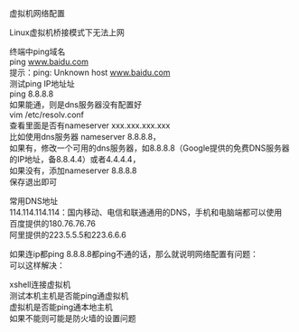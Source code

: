 虚拟机网络配置

Linux虚拟机桥接模式下无法上网

终端中ping域名  
ping www.baidu.com  
提示：ping: Unknown host www.baidu.com  
测试ping IP地址址  
ping 8.8.8.8  
如果能通，则是dns服务器没有配置好  
vim /etc/resolv.conf  
查看里面是否有nameserver xxx.xxx.xxx.xxx  
比如使用dns服务器 nameserver 8.8.8.8，  
如果有，修改一个可用的dns服务器，如8.8.8.8（Google提供的免费DNS服务器的IP地址，备8.8.4.4）或者4.4.4.4，  
如果没有，添加nameserver 8.8.8.8    
保存退出即可  

常用DNS地址  
114.114.114.114：国内移动、电信和联通通用的DNS，手机和电脑端都可以使用  
百度提供的180.76.76.76  
阿里提供的223.5.5.5和223.6.6.6  

如果连ip都ping 8.8.8.8都ping不通的话，那么就说明网络配置有问题：  
可以这样解决：  




xshell连接虚拟机  
测试本机主机是否能ping通虚拟机  
虚拟机是否能ping通本地主机  
如果不能则可能是防火墙的设置问题  




